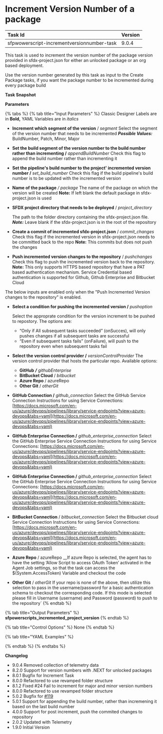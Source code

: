 # Increment Version Number of a package

| Task Id | Version |
| :--- | :--- |
| sfpwowerscript-incrementversionnumber-task | 9.0.4 |

This task is used to increment the version number of the package version provided in sfdx-project.json for either an unlocked package or an org based deployment. 

Use the version number generated by this task as input to the Create Package tasks, if you want the package number to be incremented during every package build

**Task Snapshot**

**Parameters**

{% tabs %}
{% tab title="Input Parameters" %}
Classic Designer Labels are in **Bold,**  YAML Variables are in _italics_

* **Increment which segment of the version** / _segment_ Select the segment of the version number that needs to be incremented _**Possible Values:**_ BuildNumber, Patch, Minor, Major 
* **Set the build segment of the version number to the build number rather than incrementing /** _appendBuildNumber_ Check this flag to append the build number rather than incrementing it 
* **Set the pipeline's build number to the project' incremented version number /** _set\_build\_number_ Check this flag if the build pipeline's build number is to be updated with the incremented version  
* **Name of the package** _/ package_ The name of the package on which the version will be created **Note:** If left blank the default package in sfdx-project.json is used  
* **SFDX project directory that needs to be deployed** / _project\_directory_

  The path to the folder directory containing the sfdx-project.json file.   
  _**Note:**_ Leave blank if the sfdx-project.json is in the root of the repository  

* **Create a commit of incremented sfdx-project.json** / _commit\_changes_ Check this flag if the incremented version in sfdx-project.json needs to be committed back to the repo **Note:** This commits but does not push the changes 
* **Push incremented version changes to the repository** / _pushchanges_ Check this flag to push the incremented version back to the repository.  **Note:** This only supports HTTPS based repository that have a PAT based authentication mechanism. Service Credential based authentication is supported for Github, Github Enterprise and Bitbucket Cloud

The below inputs are enabled only when the "Push Incremented Version changes to the repository" is enabled. 

* **Select a condition for pushing the incremented version /** _pushoption_

  Select the approprate condition for the version increment to be pushed to repostory. The options are:

  *  “Only if All subsequent tasks succeeded” \(onSucces\), will only pushes changes if all subsequent tasks are successful 
  * “Even if subsequent tasks fails” \(onFailure\), will push to the repository even when subsequent tasks fail 

* **Select the version control provider /**  _versionControlProvider_ The version control provider that hosts the particular repo. Available options: 
  * **GitHub** _**/** githubEnterprise_
  * **BitBucket Cloud** / _bitbucket_
  * **Azure Repo** / azureRepo
  * **Other Git** / _otherGit_  
* **GitHub Connection /** _github\_connection_ Select the GitHub Service Connection Instructions for using Service Connections: [https://docs.microsoft.com/en-us/azure/devops/pipelines/library/service-endpoints?view=azure-devops&tabs=yaml](https://docs.microsoft.com/en-us/azure/devops/pipelines/library/service-endpoints?view=azure-devops&tabs=yaml) 
* **GitHub Enterprise Connection /** _github\_enterprise\_connection_ Select the GitHub Enterprise Service Connection Instructions for using Service Connections: [https://docs.microsoft.com/en-us/azure/devops/pipelines/library/service-endpoints?view=azure-devops&tabs=yaml](https://docs.microsoft.com/en-us/azure/devops/pipelines/library/service-endpoints?view=azure-devops&tabs=yaml) 
* **GitHub Enterprise Connection /** _github\_enterprise\_connection_ Select the GitHub Enterprise Service Connection Instructions for using Service Connections: [https://docs.microsoft.com/en-us/azure/devops/pipelines/library/service-endpoints?view=azure-devops&tabs=yaml](https://docs.microsoft.com/en-us/azure/devops/pipelines/library/service-endpoints?view=azure-devops&tabs=yaml) 
* **BitBucket Connection** / _bitbucket\_connection_ Select the Bitbucket cloud Service Connection Instructions for using Service Connections: [https://docs.microsoft.com/en-us/azure/devops/pipelines/library/service-endpoints?view=azure-devops&tabs=yaml](https://docs.microsoft.com/en-us/azure/devops/pipelines/library/service-endpoints?view=azure-devops&tabs=yaml) 
* **Azure Repo** / azureRepo __If azure Repo is selected, the agent has to have the setting ‘Allow Script to access OAuth Token’ activated in the Agent Job settings, so that the task can access the $\(System.AccessToken\) Variable and checkout the code 
* **Other Git** / _otherGit_ If your repo is none of the above, then utilize this selection to pass in the username/password for a basic authentication schema to checkout the corresponding code. If this mode is selected please fill in Username \(username\) and Password \(password\) to push to the repository\`
{% endtab %}

{% tab title="Output Parameters" %}
**sfpowerscripts\_incremented\_project\_version**
{% endtab %}

{% tab title="Control Options" %}
None
{% endtab %}

{% tab title="YAML Examples" %}

{% endtab %}
{% endtabs %}

**Changelog**

* 9.0.4 Removed collection of telemetry data
* 8.2.0 Support for version numbers with .NEXT for unlocked packages
* 8.0.1 Bugfix for Increment Task
* 8.0.0 Refactored to use revamped folder structure
* 8.1.2 Fixed \#24 Fail to increment for major and minor version numbers
* 8.0.0 Refactored to use revamped folder structure
* 5.0.2 Bugfix for [\#119](https://github.com/azlamsalam/sfpowerscripts/issues/119)
* 5.0.1 Support for appending the build number, rather than incremening it based on the last build number
* 4.0.0 Support for post increment, push the commited changes to repository
* 2.0.2 Updated with Telemetry
* 1.9.0 Initial Version

